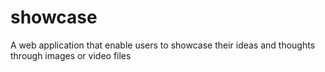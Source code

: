 # showcase
A web application that enable users to showcase their ideas and thoughts through images or video files
